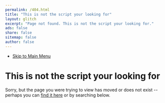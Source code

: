 ```yaml
---
permalink: /404.html
title: "This is not the script your looking for"
layout: glitch
excerpt: "Page not found. This is not the script your looking for."
ads: false
share: false
sitemap: false
author: false
---
```


<nav class="glitch__menu">
  <ul>
    <li><a href="#0" class="overlay__menu-trigger">Skip to Main Menu</a></li>
  </ul>
</nav>

<noscript>
<div class="typed__source">
  <h1 class="glitch__title">This is not the script your looking for</h1>
  <div class="glitch__excerpt">
    <p>Sorry, but the page you were trying to view has moved or does not exist -- perhaps you can <a href="{{ site.url }}/sitemap/" title="Sitemap">find it here</a> or by searching below.</p>
  </div>
</div>
</noscript>

<span id="js-404-typed" class="typed__dest glitch__excerpt"></span>

<div class="typed__secondary">
  <script type="text/javascript">
    var GOOG_FIXURL_LANG = 'en';
    var GOOG_FIXURL_SITE = '{{ site.url }}'
  </script>
  <script type="text/javascript" src="https://linkhelp.clients.google.com/tbproxy/lh/wm/fixurl.js"></script>
</div>
